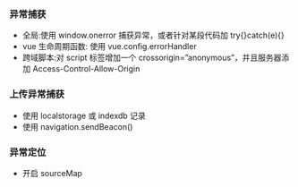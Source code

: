 ### 异常捕获

-   全局:使用 window.onerror 捕获异常，或者针对某段代码加 try{}catch(e){}
-   vue 生命周期函数: 使用 vue.config.errorHandler
-   跨域脚本:对 script 标签增加一个 crossorigin=”anonymous”，并且服务器添加 Access-Control-Allow-Origin

### 上传异常捕获

-   使用 localstorage 或 indexdb 记录
-   使用 navigation.sendBeacon()

### 异常定位

-   开启 sourceMap
